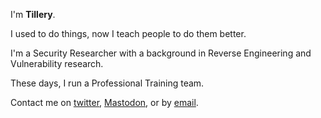---
---

I'm **Tillery**. 

I used to do things, now I teach people to do them better.

I'm a Security Researcher with a background in Reverse Engineering and Vulnerability research.

These days, I run a Professional Training team.

Contact me on [twitter], <a rel="me" href="https://infosec.exchange/@AreTillery">Mastodon</a>, or by [email].

[projects]: /projects
[resume]: /resume
[twitter]: https://twitter.com/AreTillery
[insta]: https://instagram.com/AreTillery
[email]: mailto:contact@tillery.fyi